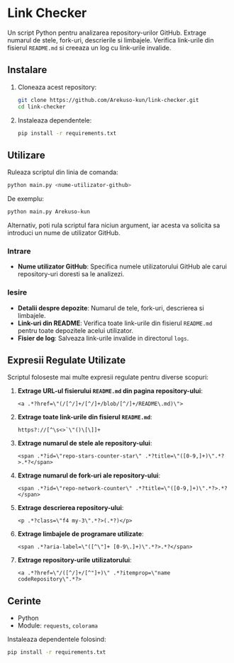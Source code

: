 # Link Checker

Un script Python pentru analizarea repository-urilor GitHub. Extrage numarul de stele, fork-uri, descrierile si limbajele. Verifica link-urile din fisierul `README.md` si creeaza un log cu link-urile invalide.

## Instalare

1. Cloneaza acest repository:

   ```bash
   git clone https://github.com/Arekuso-kun/link-checker.git
   cd link-checker
   ```

2. Instaleaza dependentele:

   ```bash
   pip install -r requirements.txt
   ```

## Utilizare

Ruleaza scriptul din linia de comanda:

```bash
python main.py <nume-utilizator-github>
```

De exemplu:

```bash
python main.py Arekuso-kun
```

Alternativ, poti rula scriptul fara niciun argument, iar acesta va solicita sa introduci un nume de utilizator GitHub.

### Intrare

- **Nume utilizator GitHub**: Specifica numele utilizatorului GitHub ale carui repository-uri doresti sa le analizezi.

### Iesire

- **Detalii despre depozite**: Numarul de tele, fork-uri, descrierea si limbajele.
- **Link-uri din README**: Verifica toate link-urile din fisierul `README.md` pentru toate depozitele acelui utilizator.
- **Fisier de log**: Salveaza link-urile invalide in directorul `logs`.

## Expresii Regulate Utilizate

Scriptul foloseste mai multe expresii regulate pentru diverse scopuri:

1. **Extrage URL-ul fisierului `README.md` din pagina repository-ului**:

   ```regex
   <a .*?href=\"(/[^/]+/[^/]+/blob/[^/]+/README\.md)\">
   ```

2. **Extrage toate link-urile din fisierul `README.md`**:

   ```regex
   https?://[^\s<>`\"()\[\]]+
   ```

3. **Extrage numarul de stele ale repository-ului**:

   ```regex
   <span .*?id=\"repo-stars-counter-star\" .*?title=\"([0-9,]+)\".*?>.*?</span>
   ```

4. **Extrage numarul de fork-uri ale repository-ului**:

   ```regex
   <span .*?id=\"repo-network-counter\" .*?title=\"([0-9,]+)\".*?>.*?</span>
   ```

5. **Extrage descrierea repository-ului**:

   ```regex
   <p .*?class=\"f4 my-3\".*?>(.*?)</p>
   ```

6. **Extrage limbajele de programare utilizate**:

   ```regex
   <span .*?aria-label=\"([^\"]+ [0-9\.]+)\".*?>.*?</span>
   ```

7. **Extrage repository-urile utilizatorului**:

   ```regex
   <a .*?href=\"/([^/]+/[^"]+)\" .*?itemprop=\"name codeRepository\".*?>
   ```

## Cerinte

- Python
- Module: `requests`, `colorama`

Instaleaza dependentele folosind:

```bash
pip install -r requirements.txt
```
